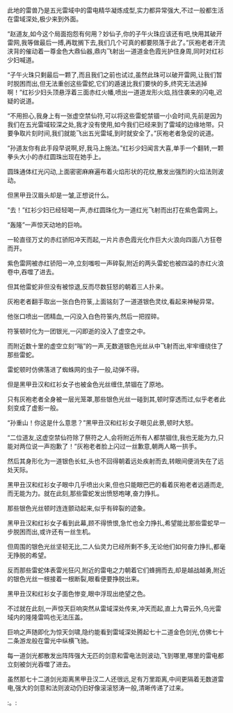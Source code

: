 
此地的雷兽乃是五光雷域中的雷电精华凝炼成型,实力都异常强大,不过一般都生活在雷域深处,极少来到外面。

“赵道友,如今这个局面抱怨有何用？妙仙子,你的子午火珠应该还有吧,快用其破开雷网,我等做最后一搏,再耽搁下去,我们几个可真的都要陨落于此了。”灰袍老者汗流浃背的催动着一尊金色大鼎仙器,鼎内飞射出一道道金色霞光护住身周,同时对红衫少妇喊道。

“子午火珠只剩最后一颗了,而且我们之前也试过,虽然此珠可以破开雷网,让我们暂时脱困而出,但无法重创这些雷蛇,它们的遁速比我们要快的多,终究无法逃掉啊！”红衫少妇头顶悬浮着三面赤红火幡,喷出一道道龙形火焰,挡住袭来的闪电,迟疑的说道。

“不用担心,我身上有一张虚空禁仙符,可以将这些雷蛇禁锢一小会时间,先前是因为我们在五光雷域较深之处,我才没有使用,如今我们已经来到了雷域的边缘地带。只要争取片刻时间,我们就能飞出五光雷域,到时就安全了。”灰袍老者急促的说道。

“孙道友你有此手段早说啊,好,我马上施法。”红衫少妇闻言大喜,单手一个翻转,一颗拳头大小的赤红圆珠出现在她手上。

圆珠通体红光闪动,上面密密麻麻遍布着火焰形状的花纹,散发出强烈的火焰法则波动。

但黑甲丑汉眉头却是一皱,正想说什么。

“去！”红衫少妇已经轻喝一声,赤红圆珠化为一道红光飞射而出打在紫色雷网上。

“轰隆”一声惊天动地的巨响。

一轮直径万丈的赤红骄阳冲天而起,一片片赤色霞光化作巨大火浪向四面八方狂卷而开。

紫色雷网被赤红骄阳一冲,立刻嗤啦一声碎裂,附近的两头雷蛇也被四溢的赤红火浪卷中,吞噬了进去。

但其他雷蛇非但没有被惊退,反而尽数狂怒的朝着三人扑来。

灰袍老者翻手取出一张白色符箓,上面铭刻了一道道银色灵纹,看起来神秘异常。

他张口喷出一团精血,一闪没入白色符箓内,然后一把捏碎。

符箓顿时化为一团银光,一闪即逝的没入了虚空之中。

而附近数十里的虚空立刻“嗡”的一声,无数道银色光丝从中飞射而出,牢牢缠绕住了那些雷蛇。

雷蛇顿时仿佛落进了蜘蛛网的虫子一般,动弹不得。

但是黑甲丑汉和红衫女子也被金色光丝缠住,禁锢在了原地。

只有灰袍老者全身被一层光笼罩,那些银色光丝一碰到其,顿时穿透而过,似乎老者此刻变成了虚影一般。

“孙重山！你这是什么意思？”黑甲丑汉和红衫女子眼见此景,顿时大怒。

“二位道友,这虚空禁仙符除了祭符之人,会将附近所有人都禁锢住,我也无能为力,只能对两位说一声抱歉了！”灰袍老者脸上闪过一丝歉意,朝两人略一拱手。

然后其身形化为一道银色长虹,头也不回得朝着远处疾射而去,转眼间便消失在了远处天际。

黑甲丑汉和红衫女子眼中几乎喷出火来,但也只能眼巴巴的看着灰袍老者远遁而走,而无能为力。就在此刻,那些雷蛇发出愤怒咆哮,奋力挣扎。

那些银色光丝顿时连连颤动起来,似乎有碎裂的迹象。

黑甲丑汉和红衫女子看到此幕,顾不得愤恨,急忙也全力挣扎,希望能比那些雷蛇早一步脱困而出,或许还有一丝生机。

但周围的银色光丝坚韧无比,二人仙灵力已经所剩不多,无论他们如何奋力挣扎,都毫无挣脱的希望。

反而那些雷蛇体表雷光狂闪,附近的雷电之力朝着它们蜂拥而去,却是越战越勇,附近的银色光丝一根接着一根断裂,眼看便要挣脱出来。

黑甲丑汉和红衫女子面色惨变,眼中浮现出绝望之色。

不过就在此刻,一声惊天巨响突然从雷域深处传来,冲天而起,直上九霄云外,乌光雷域内的隆隆雷鸣也无法压盖。

巨响之声随即化为惊天剑啸,隐约能看到雷域深处腾起七十二道金色剑光,仿佛七十二条游龙般在雷光中纵横飞驰。

每一道剑光都散发出阵阵强大无匹的剑意和雷电法则波动,飞到哪里,哪里的雷电都立刻被剑光吞噬了进去。

虽然那七十二道剑光距离黑甲丑汉二人还很远,足有万里距离,中间更隔着无数道雷电,强大的剑意和法则波动仍旧好像滚滚怒涛一般,清晰传递了过来。

:。: